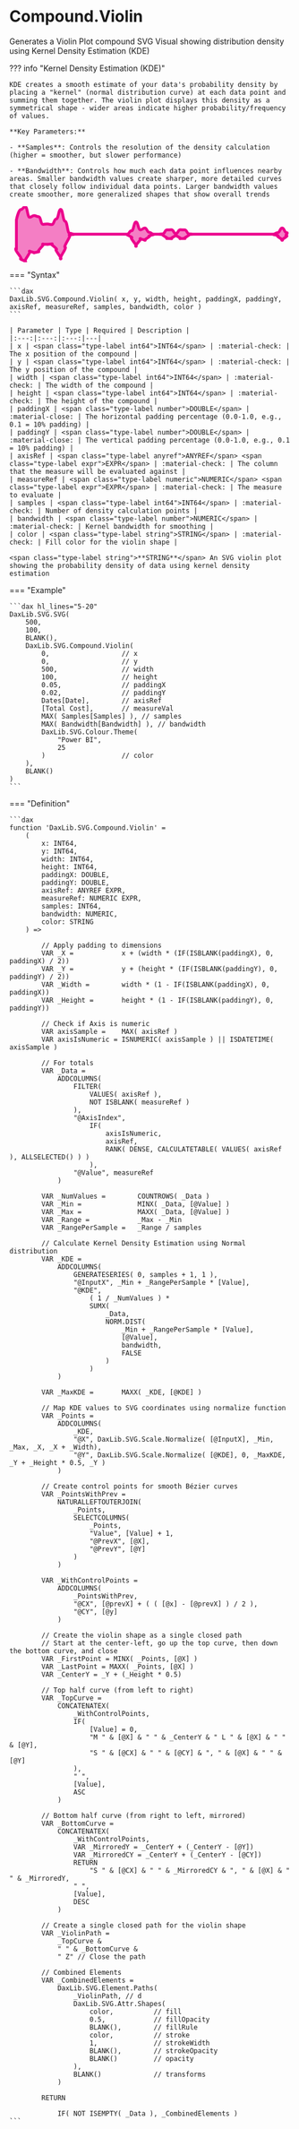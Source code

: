 # Compound.Violin

Generates a Violin Plot compound SVG Visual showing distribution density using Kernel Density Estimation (KDE)

??? info "Kernel Density Estimation (KDE)"

    KDE creates a smooth estimate of your data's probability density by placing a "kernel" (normal distribution curve) at each data point and summing them together. The violin plot displays this density as a symmetrical shape - wider areas indicate higher probability/frequency of values.
    
    **Key Parameters:**

    - **Samples**: Controls the resolution of the density calculation (higher = smoother, but slower performance)

    - **Bandwidth**: Controls how much each data point influences nearby areas. Smaller bandwidth values create sharper, more detailed curves that closely follow individual data points. Larger bandwidth values create smoother, more generalized shapes that show overall trends

<svg width='500' height='100' viewbox= '0 0 100 20' xmlns='http://www.w3.org/2000/svg'><path d='M 2.5 10 L 2.5 4.89144110292255 S 3.29166666666667 1.20606972683534, 4.08333333333333 1.20606972683534 S 4.875 0.199999999999999, 5.66666666666667 0.199999999999999 S 6.45833333333333 3.9578916677529, 7.25 3.9578916677529 S 8.04166666666667 3.35479718748696, 8.83333333333333 3.35479718748696 S 9.625 3.75231256706734, 10.4166666666667 3.75231256706734 S 11.2083333333333 6.47864557826522, 12 6.47864557826522 S 12.7916666666667 6.35862127447642, 13.5833333333333 6.35862127447642 S 14.375 6.5672972843234, 15.1666666666667 6.5672972843234 S 15.9583333333333 4.54849310649522, 16.75 4.54849310649522 S 17.5416666666667 1.16650209772613, 18.3333333333333 1.16650209772613 S 19.125 5.3757903631394, 19.9166666666667 5.3757903631394 S 20.7083333333333 9.66905995631387, 21.5 9.66905995631387 S 22.2916666666667 9.99793178750071, 23.0833333333333 9.99793178750071 S 23.875 9.99999902642176, 24.6666666666667 9.99999902642176 S 25.4583333333333 9.99999999996766, 26.25 9.99999999996766 S 27.0416666666667 10, 27.8333333333333 10 S 28.625 10, 29.4166666666667 10 S 30.2083333333333 10, 31 10 S 31.7916666666667 10, 32.5833333333333 10 S 33.375 10, 34.1666666666667 10 S 34.9583333333333 10, 35.75 10 S 36.5416666666667 9.99999999999998, 37.3333333333333 9.99999999999998 S 38.125 9.99999999665713, 38.9166666666667 9.99999999665713 S 39.7083333333333 9.9999655783716, 40.5 9.9999655783716 S 41.2916666666667 9.97543586002223, 42.0833333333333 9.97543586002223 S 42.875 8.77307303854743, 43.6666666666667 8.77307303854743 S 44.4583333333333 5.67084750293614, 45.25 5.67084750293614 S 46.0416666666667 8.44264194967561, 46.8333333333333 8.44264194967561 S 47.625 7.80568388906012, 48.4166666666667 7.80568388906012 S 49.2083333333333 9.34128845336407, 50 9.34128845336407 S 50.7916666666667 9.98666021114291, 51.5833333333333 9.98666021114291 S 52.375 9.99955329547763, 53.1666666666667 9.99955329547763 S 53.9583333333333 9.90090821574378, 54.75 9.90090821574378 S 55.5416666666667 8.46781510503492, 56.3333333333333 8.46781510503492 S 57.125 8.41494231840535, 57.9166666666667 8.41494231840535 S 58.7083333333333 9.78199123696239, 59.5 9.78199123696239 S 60.2916666666667 8.42065653068517, 61.0833333333333 8.42065653068517 S 61.875 8.46200902219531, 62.6666666666667 8.46200902219531 S 63.4583333333333 9.89979384836692, 64.25 9.89979384836692 S 65.0416666666667 9.99956332427697, 65.8333333333333 9.99956332427697 S 66.625 9.99999987272364, 67.4166666666667 9.99999987272364 S 68.2083333333333 9.99999999999752, 69 9.99999999999752 S 69.7916666666667 10, 70.5833333333333 10 S 71.375 10, 72.1666666666667 10 S 72.9583333333333 10, 73.75 10 S 74.5416666666667 10, 75.3333333333333 10 S 76.125 10, 76.9166666666667 10 S 77.7083333333333 10, 78.5 10 S 79.2916666666667 10, 80.0833333333333 10 S 80.875 10, 81.6666666666667 10 S 82.4583333333333 10, 83.25 10 S 84.0416666666667 10, 84.8333333333333 10 S 85.625 10, 86.4166666666667 10 S 87.2083333333333 10, 88 10 S 88.7916666666667 9.99999999999999, 89.5833333333333 9.99999999999999 S 90.375 9.99999999912476, 91.1666666666667 9.99999999912476 S 91.9583333333333 9.99998868920325, 92.75 9.99998868920325 S 93.5416666666667 9.990223506012, 94.3333333333333 9.990223506012 S 95.125 9.43480657495187, 95.9166666666667 9.43480657495187 S 96.7083333333333 7.81457911631953, 97.5 7.81457911631953 S 98.2916666666667 9.43480657495187, 99.0833333333333 9.43480657495187 S 98.2916666666667 10.5651934250481, 99.0833333333333 10.5651934250481 S 96.7083333333333 12.1854208836805, 97.5 12.1854208836805 S 95.125 10.5651934250481, 95.9166666666667 10.5651934250481 S 93.5416666666667 10.009776493988, 94.3333333333333 10.009776493988 S 91.9583333333333 10.0000113107968, 92.75 10.0000113107968 S 90.375 10.0000000008752, 91.1666666666667 10.0000000008752 S 88.7916666666667 10, 89.5833333333333 10 S 87.2083333333333 10, 88 10 S 85.625 10, 86.4166666666667 10 S 84.0416666666667 10, 84.8333333333333 10 S 82.4583333333333 10, 83.25 10 S 80.875 10, 81.6666666666667 10 S 79.2916666666667 10, 80.0833333333333 10 S 77.7083333333333 10, 78.5 10 S 76.125 10, 76.9166666666667 10 S 74.5416666666667 10, 75.3333333333333 10 S 72.9583333333333 10, 73.75 10 S 71.375 10, 72.1666666666667 10 S 69.7916666666667 10, 70.5833333333333 10 S 68.2083333333333 10.0000000000025, 69 10.0000000000025 S 66.625 10.0000001272764, 67.4166666666667 10.0000001272764 S 65.0416666666667 10.000436675723, 65.8333333333333 10.000436675723 S 63.4583333333333 10.1002061516331, 64.25 10.1002061516331 S 61.875 11.5379909778047, 62.6666666666667 11.5379909778047 S 60.2916666666667 11.5793434693148, 61.0833333333333 11.5793434693148 S 58.7083333333333 10.2180087630376, 59.5 10.2180087630376 S 57.125 11.5850576815946, 57.9166666666667 11.5850576815946 S 55.5416666666667 11.5321848949651, 56.3333333333333 11.5321848949651 S 53.9583333333333 10.0990917842562, 54.75 10.0990917842562 S 52.375 10.0004467045224, 53.1666666666667 10.0004467045224 S 50.7916666666667 10.0133397888571, 51.5833333333333 10.0133397888571 S 49.2083333333333 10.6587115466359, 50 10.6587115466359 S 47.625 12.1943161109399, 48.4166666666667 12.1943161109399 S 46.0416666666667 11.5573580503244, 46.8333333333333 11.5573580503244 S 44.4583333333333 14.3291524970639, 45.25 14.3291524970639 S 42.875 11.2269269614526, 43.6666666666667 11.2269269614526 S 41.2916666666667 10.0245641399778, 42.0833333333333 10.0245641399778 S 39.7083333333333 10.0000344216284, 40.5 10.0000344216284 S 38.125 10.0000000033429, 38.9166666666667 10.0000000033429 S 36.5416666666667 10, 37.3333333333333 10 S 34.9583333333333 10, 35.75 10 S 33.375 10, 34.1666666666667 10 S 31.7916666666667 10, 32.5833333333333 10 S 30.2083333333333 10, 31 10 S 28.625 10, 29.4166666666667 10 S 27.0416666666667 10, 27.8333333333333 10 S 25.4583333333333 10.0000000000323, 26.25 10.0000000000323 S 23.875 10.0000009735782, 24.6666666666667 10.0000009735782 S 22.2916666666667 10.0020682124993, 23.0833333333333 10.0020682124993 S 20.7083333333333 10.3309400436861, 21.5 10.3309400436861 S 19.125 14.6242096368606, 19.9166666666667 14.6242096368606 S 17.5416666666667 18.8334979022739, 18.3333333333333 18.8334979022739 S 15.9583333333333 15.4515068935048, 16.75 15.4515068935048 S 14.375 13.4327027156766, 15.1666666666667 13.4327027156766 S 12.7916666666667 13.6413787255236, 13.5833333333333 13.6413787255236 S 11.2083333333333 13.5213544217348, 12 13.5213544217348 S 9.625 16.2476874329327, 10.4166666666667 16.2476874329327 S 8.04166666666667 16.645202812513, 8.83333333333333 16.645202812513 S 6.45833333333333 16.0421083322471, 7.25 16.0421083322471 S 4.875 19.8, 5.66666666666667 19.8 S 3.29166666666667 18.7939302731647, 4.08333333333333 18.7939302731647 S 1.25 15.1085588970775, 2.5 15.1085588970775 Z' fill='#EC008C' fill-opacity='0.5' stroke='#EC008C' stroke-width='1'  /></svg>

=== "Syntax"

    ```dax
    DaxLib.SVG.Compound.Violin( x, y, width, height, paddingX, paddingY, axisRef, measureRef, samples, bandwidth, color )
    ```

    | Parameter | Type | Required | Description |
    |:---:|:---:|:---:|---|
    | x | <span class="type-label int64">INT64</span> | :material-check: | The x position of the compound |
    | y | <span class="type-label int64">INT64</span> | :material-check: | The y position of the compound |
    | width | <span class="type-label int64">INT64</span> | :material-check: | The width of the compound |
    | height | <span class="type-label int64">INT64</span> | :material-check: | The height of the compound |
    | paddingX | <span class="type-label number">DOUBLE</span> | :material-close: | The horizontal padding percentage (0.0-1.0, e.g., 0.1 = 10% padding) |
    | paddingY | <span class="type-label number">DOUBLE</span> | :material-close: | The vertical padding percentage (0.0-1.0, e.g., 0.1 = 10% padding) |
    | axisRef | <span class="type-label anyref">ANYREF</span> <span class="type-label expr">EXPR</span> | :material-check: | The column that the measure will be evaluated against |
    | measureRef | <span class="type-label numeric">NUMERIC</span> <span class="type-label expr">EXPR</span> | :material-check: | The measure to evaluate |
    | samples | <span class="type-label int64">INT64</span> | :material-check: | Number of density calculation points |
    | bandwidth | <span class="type-label number">NUMERIC</span> | :material-check: | Kernel bandwidth for smoothing |
    | color | <span class="type-label string">STRING</span> | :material-check: | Fill color for the violin shape |

    <span class="type-label string">**STRING**</span> An SVG violin plot showing the probability density of data using kernel density estimation

=== "Example"

    ```dax hl_lines="5-20"
    DaxLib.SVG.SVG(
        500,
        100,
        BLANK(),
        DaxLib.SVG.Compound.Violin(
            0,                  // x
            0,                  // y
            500,                // width
            100,                // height
            0.05,               // paddingX
            0.02,               // paddingY
            Dates[Date],        // axisRef
            [Total Cost],       // measureVal
            MAX( Samples[Samples] ), // samples
            MAX( Bandwidth[Bandwidth] ), // bandwidth
            DaxLib.SVG.Colour.Theme(
                "Power BI",
                25
            )                   // color
        ),
        BLANK()
    )
    ```

=== "Definition"

    ```dax
    function 'DaxLib.SVG.Compound.Violin' =
        (
            x: INT64,
            y: INT64,
            width: INT64,
            height: INT64,
            paddingX: DOUBLE,
            paddingY: DOUBLE,
            axisRef: ANYREF EXPR,
            measureRef: NUMERIC EXPR,
            samples: INT64,
            bandwidth: NUMERIC,
            color: STRING
        ) =>
        
            // Apply padding to dimensions
            VAR _X = 			x + (width * (IF(ISBLANK(paddingX), 0, paddingX) / 2))
            VAR _Y = 			y + (height * (IF(ISBLANK(paddingY), 0, paddingY) / 2))
            VAR _Width = 		width * (1 - IF(ISBLANK(paddingX), 0, paddingX))
            VAR _Height = 		height * (1 - IF(ISBLANK(paddingY), 0, paddingY))

            // Check if Axis is numeric
            VAR axisSample = 	MAX( axisRef )
            VAR axisIsNumeric = ISNUMERIC( axisSample ) || ISDATETIME( axisSample )
            
            // For totals
            VAR _Data = 
                ADDCOLUMNS(
                    FILTER(
                        VALUES( axisRef ),
                        NOT ISBLANK( measureRef )
                    ),
                    "@AxisIndex", 	
                        IF(
                            axisIsNumeric,
                            axisRef,
                            RANK( DENSE, CALCULATETABLE( VALUES( axisRef ), ALLSELECTED() ) )
                        ),
                    "@Value", measureRef
                )

            VAR _NumValues = 		COUNTROWS( _Data )
            VAR _Min = 				MINX( _Data, [@Value] )
            VAR _Max = 				MAXX( _Data, [@Value] )
            VAR _Range = 			_Max - _Min
            VAR _RangePerSample = 	_Range / samples

            // Calculate Kernel Density Estimation using Normal distribution
            VAR _KDE = 
                ADDCOLUMNS(
                    GENERATESERIES( 0, samples + 1, 1 ),
                    "@InputX", _Min + _RangePerSample * [Value],
                    "@KDE", 
                        ( 1 / _NumValues ) * 
                        SUMX(
                            _Data, 
                            NORM.DIST( 
                                _Min + _RangePerSample * [Value], 
                                [@Value], 
                                bandwidth, 
                                FALSE 
                            ) 
                        )
                )

            VAR _MaxKDE = 		MAXX( _KDE, [@KDE] )

            // Map KDE values to SVG coordinates using normalize function
            VAR _Points = 
                ADDCOLUMNS(
                    _KDE,
                    "@X", DaxLib.SVG.Scale.Normalize( [@InputX], _Min, _Max, _X, _X + _Width),
                    "@Y", DaxLib.SVG.Scale.Normalize( [@KDE], 0, _MaxKDE, _Y + _Height * 0.5, _Y )
                )

            // Create control points for smooth Bézier curves
            VAR _PointsWithPrev = 
                NATURALLEFTOUTERJOIN(
                    _Points,
                    SELECTCOLUMNS(
                        _Points,
                        "Value", [Value] + 1,
                        "@PrevX", [@X],
                        "@PrevY", [@Y]
                    )
                )

            VAR _WithControlPoints = 
                ADDCOLUMNS(
                    _PointsWithPrev,
                    "@CX", [@prevX] + ( ( [@x] - [@prevX] ) / 2 ),
                    "@CY", [@y]
                )

            // Create the violin shape as a single closed path
            // Start at the center-left, go up the top curve, then down the bottom curve, and close
            VAR _FirstPoint = MINX( _Points, [@X] )
            VAR _LastPoint = MAXX( _Points, [@X] )
            VAR _CenterY = _Y + (_Height * 0.5)

            // Top half curve (from left to right)
            VAR _TopCurve = 
                CONCATENATEX(
                    _WithControlPoints,
                    IF(
                        [Value] = 0,
                        "M " & [@X] & " " & _CenterY & " L " & [@X] & " " & [@Y],
                        "S " & [@CX] & " " & [@CY] & ", " & [@X] & " " & [@Y]
                    ),
                    " ",
                    [Value],
                    ASC
                )

            // Bottom half curve (from right to left, mirrored)
            VAR _BottomCurve = 
                CONCATENATEX(
                    _WithControlPoints,
                    VAR _MirroredY = _CenterY + (_CenterY - [@Y])
                    VAR _MirroredCY = _CenterY + (_CenterY - [@CY])
                    RETURN
                        "S " & [@CX] & " " & _MirroredCY & ", " & [@X] & " " & _MirroredY,
                    " ",
                    [Value],
                    DESC
                )

            // Create a single closed path for the violin shape
            VAR _ViolinPath = 
                _TopCurve & 
                " " & _BottomCurve & 
                " Z" // Close the path

            // Combined Elements
            VAR _CombinedElements = 
                DaxLib.SVG.Element.Paths(
                    _ViolinPath, // d
                    DaxLib.SVG.Attr.Shapes(
                        color,          // fill
                        0.5,          	// fillOpacity
                        BLANK(),        // fillRule
                        color,          // stroke
                        1,              // strokeWidth
                        BLANK(),        // strokeOpacity
                        BLANK()         // opacity
                    ),
                    BLANK()             // transforms
                )

            RETURN

                IF( NOT ISEMPTY( _Data ), _CombinedElements )
    ```